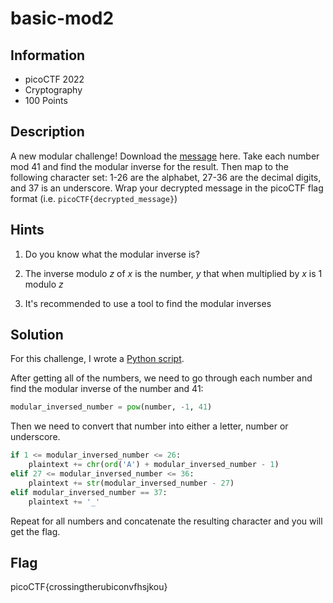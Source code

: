 # basic-mod2

## Information

- picoCTF 2022
- Cryptography
- 100 Points

## Description

A new modular challenge!
Download the [message](https://artifacts.picoctf.net/c/180/message.txt) here.
Take each number mod 41 and find the modular inverse for the result. Then map to the following character set: 1-26 are the alphabet, 27-36 are the decimal digits, and 37 is an underscore.
Wrap your decrypted message in the picoCTF flag format (i.e. `picoCTF{decrypted_message}`)

## Hints

1. Do you know what the modular inverse is?

2. The inverse modulo _z_ of _x_ is the number, _y_ that when multiplied by _x_ is 1 modulo _z_

3. It's recommended to use a tool to find the modular inverses

## Solution

For this challenge, I wrote a [Python script](basic-mod2.py).

After getting all of the numbers, we need to go through each number and find the modular inverse of the number and 41:

```py
modular_inversed_number = pow(number, -1, 41)
```

Then we need to convert that number into either a letter, number or underscore.

```py
if 1 <= modular_inversed_number <= 26:
    plaintext += chr(ord('A') + modular_inversed_number - 1)
elif 27 <= modular_inversed_number <= 36:
    plaintext += str(modular_inversed_number - 27)
elif modular_inversed_number == 37:
    plaintext += '_'
```

Repeat for all numbers and concatenate the resulting character and you will get the flag.

## Flag

picoCTF{crossingtherubiconvfhsjkou}
